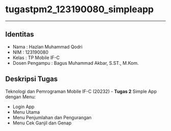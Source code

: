 # tugastpm2_123190080_simpleapp
----
## Identitas
- Nama    : Hazlan Muhammad Qodri
- NIM     : 123190080
- Kelas   : TP Mobile IF-C
- Dosen Pengampu : Bagus Muhammad Akbar, S.ST., M.Kom.

## Deskripsi Tugas
Teknologi dan Pemrograman Mobile IF-C (20232) - **Tugas 2** Simple App dengan Menu:
  - Login App
  - Menu Utama
  - Menu Penjumlahan dan Pengurangan
  - Menu Cek Ganjil dan Genap

